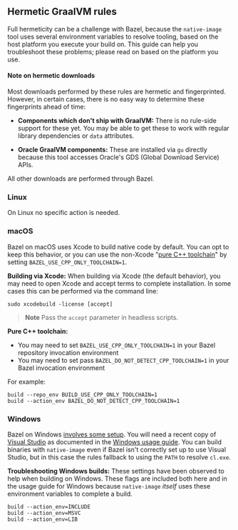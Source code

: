 ## Hermetic GraalVM rules

Full hermeticity can be a challenge with Bazel, because the `native-image` tool uses several environment variables to
resolve tooling, based on the host platform you execute your build on. This guide can help you troubleshoot these
problems; please read on based on the platform you use.

#### Note on hermetic downloads

Most downloads performed by these rules are hermetic and fingerprinted. However, in certain cases, there is no easy way to determine these fingerprints ahead of time:

- **Components which don't ship with GraalVM:** There is no rule-side support for these yet. You may be able to get these to work with regular library dependencies or `data` attributes.

- **Oracle GraalVM components:** These are installed via `gu` directly because this tool accesses Oracle's GDS (Global Download Service) APIs.

All other downloads are performed through Bazel.

### Linux

On Linux no specific action is needed.

### macOS

Bazel on macOS uses Xcode to build native code by default. You can opt to keep this behavior, or you can use the
non-Xcode "[pure C++ toolchain][1]" by setting `BAZEL_USE_CPP_ONLY_TOOLCHAIN=1`.

**Building via Xcode:**
When building via Xcode (the default behavior), you may need to open Xcode and accept terms to complete installation.
In some cases this can be performed via the command line:

```
sudo xcodebuild -license [accept]
```

> **Note**
> Pass the `accept` parameter in headless scripts.

**Pure C++ toolchain:**

- You may need to set `BAZEL_USE_CPP_ONLY_TOOLCHAIN=1` in your Bazel repository invocation environment
- You may need to set pass `BAZEL_DO_NOT_DETECT_CPP_TOOLCHAIN=1` in your Bazel invocation environment

For example:

```
build --repo_env BUILD_USE_CPP_ONLY_TOOLCHAIN=1
build --action_env BAZEL_DO_NOT_DETECT_CPP_TOOLCHAIN=1
```

### Windows

Bazel on Windows [involves some setup][3]. You will need a recent copy of [Visual Studio][4] as documented in the
[Windows usage guide][5]. You can build binaries with `native-image` even if Bazel isn't correctly set up to use Visual
Studio, but in this case the rules fallback to using the `PATH` to resolve `cl.exe`.

**Troubleshooting Windows builds:**
These settings have been observed to help when building on Windows. These flags are included both here and in the usage
guide for Windows because `native-image` _itself_ uses these environment variables to complete a build.

```
build --action_env=INCLUDE
build --action_env=MSVC
build --action_env=LIB
```

[1]: https://github.com/bazelbuild/bazel/issues/4231#issuecomment-351095148
[2]: https://github.com/bazelbuild/sandboxfs
[3]: https://bazel.build/configure/windows
[4]: https://visualstudio.microsoft.com/downloads/
[5]: ./windows.md
